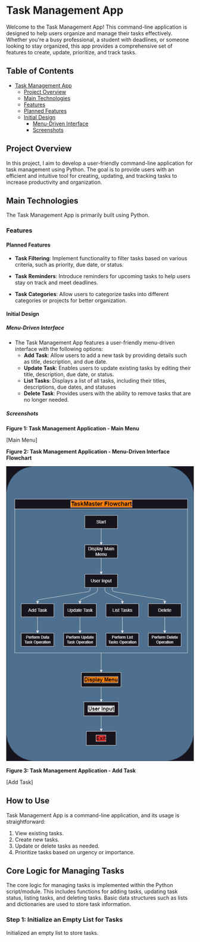 # Task Management App

Welcome to the Task Management App! This command-line application is designed to help users organize and manage their tasks effectively. Whether you're a busy professional, a student with deadlines, or someone looking to stay organized, this app provides a comprehensive set of features to create, update, prioritize, and track tasks.

## Table of Contents

- [Task Management App](#task-management-app)
  - [Project Overview](#project-overview)
  - [Main Technologies](#main-technologies)
  - [Features](#features)
  - [Planned Features](#planned-features)
  - [Initial Design](#initial-design)
      - [Menu-Driven Interface](#menu-driven-interface)
      - [Screenshots](#screenshots)


## Project Overview

In this project, I aim to develop a user-friendly command-line application for task management using Python. The goal is to provide users with an efficient and intuitive tool for creating, updating, and tracking tasks to increase productivity and organization.

## Main Technologies

The Task Management App is primarily built using Python.

### Features

#### Planned Features

- **Task Filtering**: Implement functionality to filter tasks based on various criteria, such as priority, due date, or  status.
  
- **Task Reminders**: Introduce reminders for upcoming tasks to help users stay on track and meet deadlines.
  
- **Task Categories**: Allow users to categorize tasks into different categories or projects for better organization.

#### Initial Design

##### Menu-Driven Interface

- The Task Management App features a user-friendly menu-driven interface with the following options:
  - **Add Task**: Allow users to add a new task by providing details such as title, description, and due date.
  - **Update Task**: Enables users to update existing tasks by editing their title, description, due date, or status.
  - **List Tasks**: Displays a list of all tasks, including their titles, descriptions, due dates, and statuses
  - **Delete Task**: Provides users with the ability to remove tasks that are no longer needed.

##### Screenshots

**Figure 1: Task Management Application - Main Menu**

[Main Menu]

**Figure 2: Task Management Application - Menu-Driven Interface Flowchart**

![Menu-Driven Interface](./docs/Menu-Driven-Interface-Flowchart.png)

**Figure 3: Task Management Application - Add Task**

[Add Task]

## How to Use

Task Management App is a command-line application, and its usage is straightforward:

1. View existing tasks.
2. Create new tasks.
3. Update or delete tasks as needed.
4. Prioritize tasks based on urgency or importance.

## Core Logic for Managing Tasks

The core logic for managing tasks is implemented within the Python script/module. This includes functions for adding tasks, updating task status, listing tasks, and deleting tasks. Basic data structures such as lists and dictionaries are used to store task information. 

### Step 1: Initialize an Empty List for Tasks

Initialized an empty list to store tasks.